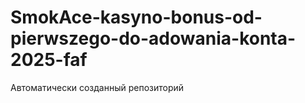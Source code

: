 # SmokAce-kasyno-bonus-od-pierwszego-do-adowania-konta-2025-faf
Автоматически созданный репозиторий
